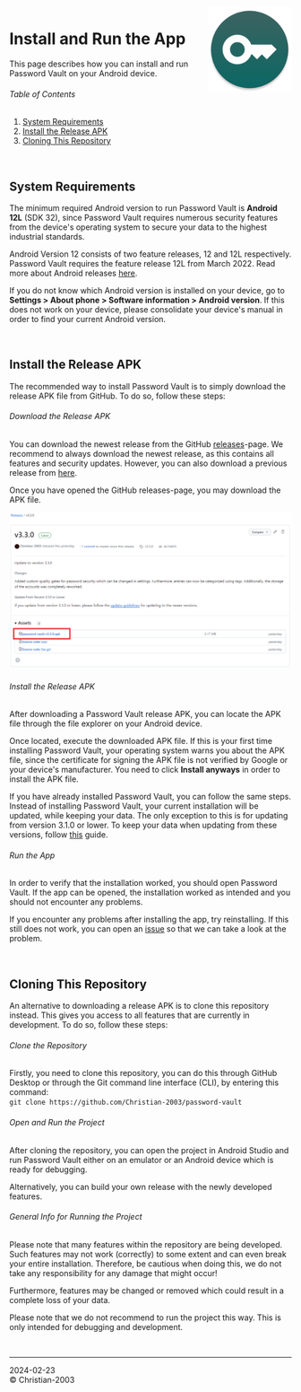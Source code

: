 <img src="../img/icon.png" height="150" align="right"/>

# Install and Run the App
This page describes how you can install and run Password Vault on your Android device.

###### Table of Contents
1. [System Requirements](#system-requirements)
2. [Install the Release APK](#install-the-release-apk)
3. [Cloning This Repository](#cloning-this-repository)

<br>

## System Requirements
The minimum required Android version to run Password Vault is **Android 12L** (SDK 32), since Password Vault requires numerous security features from the device's operating system to secure your data to the highest industrial standards.

Android Version 12 consists of two feature releases, 12 and 12L respectively. Password Vault requires the feature release 12L from March 2022. Read more about Android releases [here](https://developer.android.com/tools/releases/platforms).

If you do not know which Android version is installed on your device, go to **Settings > About phone > Software information > Android version**. If this does not work on your device, please consolidate your device's manual in order to find your current Android version.

<br>

## Install the Release APK
The recommended way to install Password Vault is to simply download the release APK file from GitHub. To do so, follow these steps:

###### Download the Release APK
You can download the newest release from the GitHub [releases](https://github.com/Christian-2003/password-vault/releases/latest)-page. We recommend to always download the newest release, as this contains all features and security updates. However, you can also download a previous release from [here](https://github.com/Christian-2003/password-vault/releases).

Once you have opened the GitHub releases-page, you may download the APK file.

<div align="center">
    <img src="../img/manual/locate_release.png" style="max-height:390px;"/>
</div>

###### Install the Release APK
After downloading a Password Vault release APK, you can locate the APK file through the file explorer on your Android device.

Once located, execute the downloaded APK file. If this is your first time installing Password Vault, your operating system warns you about the APK file, since the certificate for signing the APK file is not verified by Google or your device's manufacturer. You need to click **Install anyways** in order to install the APK file.

If you have already installed Password Vault, you can follow the same steps. Instead of installing Password Vault, your current installation will be updated, while keeping your data. The only exception to this is for updating from version 3.1.0 or lower. To keep your data when updating from these versions, follow [this](Update%20to%20Version%203.2.0.md) guide.

###### Run the App
In order to verify that the installation worked, you should open Password Vault. If the app can be opened, the installation worked as intended and you should not encounter any problems.

If you encounter any problems after installing the app, try reinstalling. If this still does not work, you can open an [issue](https://github.com/Christian-2003/password-vault/issues) so that we can take a look at the problem.

<br>

## Cloning This Repository
An alternative to downloading a release APK is to clone this repository instead. This gives you access to all features that are currently in development. To do so, follow these steps:

###### Clone the Repository
Firstly, you need to clone this repository, you can do this through GitHub Desktop or through the Git command line interface (CLI), by entering this command:  
`git clone https://github.com/Christian-2003/password-vault`

###### Open and Run the Project
After cloning the repository, you can open the project in Android Studio and run Password Vault either on an emulator or an Android device which is ready for debugging.

Alternatively, you can build your own release with the newly developed features.

###### General Info for Running the Project
Please note that many features within the repository are being developed. Such features may not work (correctly) to some extent and can even break your entire installation. Therefore, be cautious when doing this, we do not take any responsibility for any damage that might occur!

Furthermore, features may be changed or removed which could result in a complete loss of your data.

Please note that we do not recommend to run the project this way. This is only intended for debugging and development.

<br>

***
2024-02-23  
&copy; Christian-2003
